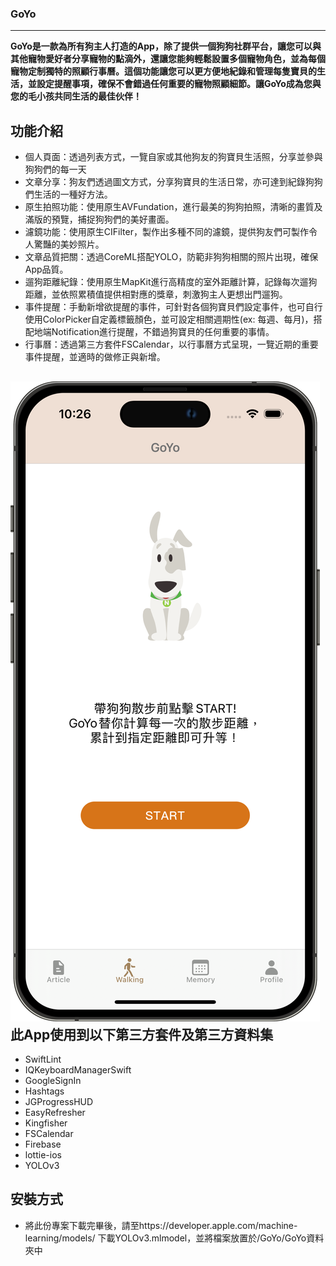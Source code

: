 ### GoYo
-------------
**GoYo是一款為所有狗主人打造的App，除了提供一個狗狗社群平台，讓您可以與其他寵物愛好者分享寵物的點滴外，還讓您能夠輕鬆設置多個寵物角色，並為每個寵物定制獨特的照顧行事曆。這個功能讓您可以更方便地紀錄和管理每隻寶貝的生活，並設定提醒事項，確保不會錯過任何重要的寵物照顧細節。讓GoYo成為您與您的毛小孩共同生活的最佳伙伴！**


功能介紹
-------------
- 個人頁面：透過列表方式，一覽自家或其他狗友的狗寶貝生活照，分享並參與狗狗們的每一天
- 文章分享：狗友們透過圖文方式，分享狗寶貝的生活日常，亦可達到紀錄狗狗們生活的一種好方法。
- 原生拍照功能：使用原生AVFundation，進行最美的狗狗拍照，清晰的畫質及滿版的預覽，捕捉狗狗們的美好畫面。
- 濾鏡功能：使用原生CIFilter，製作出多種不同的濾鏡，提供狗友們可製作令人驚豔的美妙照片。
- 文章品質把關：透過CoreML搭配YOLO，防範非狗狗相關的照片出現，確保App品質。
- 遛狗距離紀錄：使用原生MapKit進行高精度的室外距離計算，記錄每次遛狗距離，並依照累積值提供相對應的獎章，刺激狗主人更想出門遛狗。
- 事件提醒：手動新增欲提醒的事件，可針對各個狗寶貝們設定事件，也可自行使用ColorPicker自定義標籤顏色，並可設定相關週期性(ex: 每週、每月)，搭配地端Notification進行提醒，不錯過狗寶貝的任何重要的事情。
- 行事曆：透過第三方套件FSCalendar，以行事曆方式呈現，一覽近期的重要事件提醒，並適時的做修正與新增。

![image](https://github.com/fangpindar/GoYo/blob/main/Image/Frame%201.png)
此App使用到以下第三方套件及第三方資料集
-------------
- SwiftLint
- IQKeyboardManagerSwift
- GoogleSignIn
- Hashtags
- JGProgressHUD
- EasyRefresher
- Kingfisher
- FSCalendar
- Firebase
- lottie-ios
- YOLOv3

安裝方式
-------------
- 將此份專案下載完畢後，請至https://developer.apple.com/machine-learning/models/ 下載YOLOv3.mlmodel，並將檔案放置於/GoYo/GoYo資料夾中
